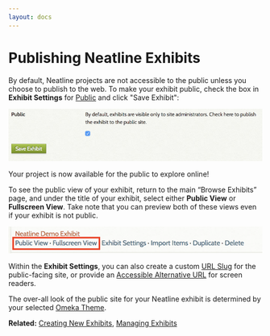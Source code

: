 ```yaml
---
layout: docs
---
```


# Publishing Neatline Exhibits

By default, Neatline projects are not accessible to the public unless you choose to publish to the web. To make your exhibit public, check the box in **Exhibit Settings** for [Public](/docs/creating-exhibits#public) and click "Save Exhibit":

![Screenshot of public check box](/assets/images/docs/publish.png)

Your project is now available for the public to explore online!

To see the public view of your exhibit, return to the main “Browse Exhibits” page, and under the title of your exhibit, select either **Public View** or **Fullscreen View**. Take note that you can preview both of these views even if your exhibit is not public. 

![Screenshot of public view selection](/assets/images/docs/public-view-button.png)

Within the **Exhibit Settings**, you can also create a custom [URL Slug](/docs/creating-exhibits#url-slug) for the public-facing site, or provide an [Accessible Alternative URL](/docs/creating-exhibits#accessible-alternative-url) for screen readers. 

The over-all look of the public site for your Neatline exhibit is determined by your selected [Omeka Theme](https://omeka.org/classic/themes/).

**Related:** [Creating New Exhibits](/docs/creating-exhibits), [Managing Exhibits](/docs/managing-exhibits)
